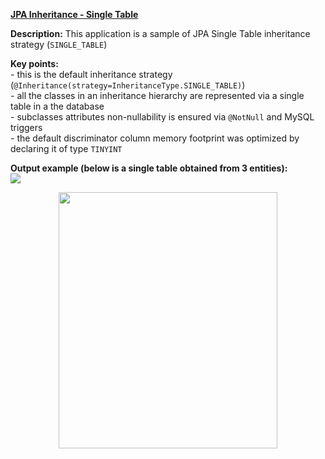 **[JPA Inheritance - Single Table](https://github.com/AnghelLeonard/Hibernate-SpringBoot/tree/master/HibernateSpringBootSingleTableInheritance)**

**Description:** This application is a sample of JPA Single Table inheritance strategy (`SINGLE_TABLE`)

**Key points:**\
     - this is the default inheritance strategy (`@Inheritance(strategy=InheritanceType.SINGLE_TABLE)`)\
     - all the classes in an inheritance hierarchy are represented via a single table in a the database\
     - subclasses attributes non-nullability is ensured via `@NotNull` and MySQL triggers\
     - the default discriminator column memory footprint was optimized by declaring it of type `TINYINT`
   
**Output example (below is a single table obtained from 3 entities):**\
![](https://github.com/AnghelLeonard/Hibernate-SpringBoot/blob/master/HibernateSpringBootSingleTableInheritance/Single%20table%20inheritance.png)

<a href="https://leanpub.com/java-persistence-performance-illustrated-guide"><p align="center"><img src="https://github.com/AnghelLeonard/Hibernate-SpringBoot/blob/master/Java%20Persistence%20Performance%20Illustrated%20Guide.jpg" height="410" width="350"/></p></a>
